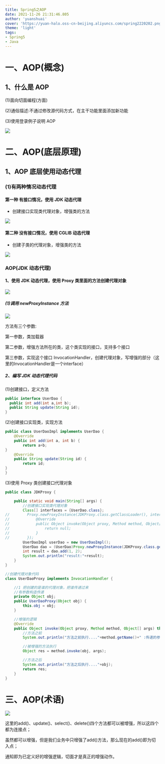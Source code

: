 ```yaml
---
title: Spring5之AOP
date: 2021-11-26 21:31:46.805
author: 'yuanshuai'
cover: 'https://yuan-halo.oss-cn-beijing.aliyuncs.com/spring2220202.png'
theme: 'light'
tags: 
- Spring5
- Java
---
```


# **一、AOP**(概念)

## **1**、什么是 **AOP** 

(1)面向切面编程(方面)

(2)通俗描述:不通过修改源代码方式，在主干功能里面添加新功能

 (3)使用登录例子说明 AOP

![](https://hexobbblog.oss-cn-beijing.aliyuncs.com/images/spring5/%E5%9B%BE3.png)

# **二、AOP**(底层原理)

## **1**、**AOP** 底层使用动态代理 

### (1)有两种情况动态代理

#### 第一种 有接口情况，使用 **JDK** 动态代理

- 创建接口实现类代理对象，增强类的方法

![](https://hexobbblog.oss-cn-beijing.aliyuncs.com/images/spring5/1.png)

#### 第二种 没有接口情况，使用 **CGLIB** 动态代理

- 创建子类的代理对象，增强类的方法

![](https://hexobbblog.oss-cn-beijing.aliyuncs.com/images/spring5/2.png)

### **AOP**(**JDK** 动态代理)

#### 1、使用 JDK 动态代理，使用 Proxy 类里面的方法创建代理对象

![](https://hexobbblog.oss-cn-beijing.aliyuncs.com/images/spring5/3.png)

##### (1)调用 newProxyInstance 方法

![](https://hexobbblog.oss-cn-beijing.aliyuncs.com/images/spring5/4.png)

方法有三个参数:

第一参数，类加载器 

第二参数，增强方法所在的类，这个类实现的接口，支持多个接口 

第三参数，实现这个接口 InvocationHandler，创建代理对象，写增强的部分（这里的InvocationHandler是一个interface）

##### **2**、编写 **JDK** 动态代理代码 

(1)创建接口，定义方法

```java
public interface UserDao {
  public int add(int a,int b); 
  public String update(String id);
}
```

(2)创建接口实现类，实现方法

```java
public class UserDaoImpl implements UserDao { 
    @Override
    public int add(int a, int b) {
        return a+b;
}
    @Override
    public String update(String id) {
        return id;
} 
}
```

(3)使用 Proxy 类创建接口代理对象

```java
public class JDKProxy {

    public static void main(String[] args) {
        //创建接口实现类代理对象
        Class[] interfaces = {UserDao.class};
//        Proxy.newProxyInstance(JDKProxy.class.getClassLoader(), interfaces, new InvocationHandler() { //这里可以直接创建匿名内部类
//            @Override
//            public Object invoke(Object proxy, Method method, Object[] args) throws Throwable {
//                return null;
//            }
//        });
        UserDaoImpl userDao = new UserDaoImpl();
        UserDao dao = (UserDao)Proxy.newProxyInstance(JDKProxy.class.getClassLoader(), interfaces, new UserDaoProxy(userDao));
        int result = dao.add(1, 2);
        System.out.println("result:"+result);
    }
}

//创建代理对象代码
class UserDaoProxy implements InvocationHandler {

    //1 把创建的是谁的代理对象，把谁传递过来
    //有参数构造传递
    private Object obj;
    public UserDaoProxy(Object obj) {
        this.obj = obj;
    }

    //增强的逻辑
    @Override
    public Object invoke(Object proxy, Method method, Object[] args) throws Throwable {
        //方法之前
        System.out.println("方法之前执行...."+method.getName()+" :传递的参数..."+ Arrays.toString(args));

        //被增强的方法执行
        Object res = method.invoke(obj, args);

        //方法之后
        System.out.println("方法之后执行...."+obj);
        return res;
    }
}
```

# **三、AOP**(术语)

![](https://hexobbblog.oss-cn-beijing.aliyuncs.com/images/spring5/%E5%9B%BE5.png)

这里的add()、update()、select()、delete()四个方法都可以被增强，所以这四个都为连接点；

虽然都可以增强，但是我们业务中只增强了add()方法，那么现在的add()即为切入点；

通知即为已定义好的增强逻辑，切面才是真正的增强动作。